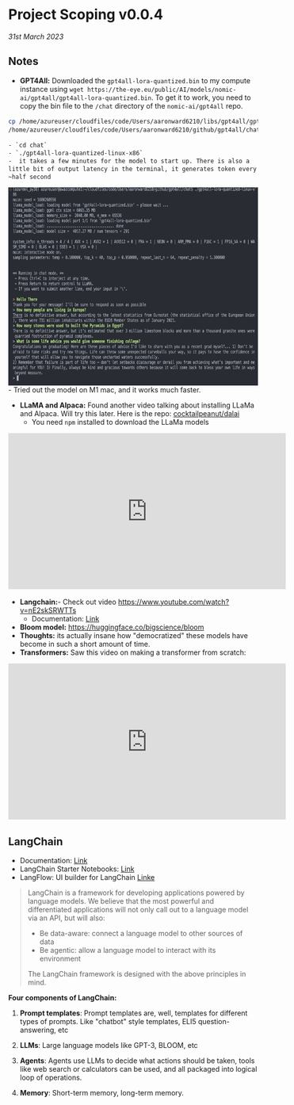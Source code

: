 # Project Scoping v0.0.4

*31st March 2023*



## Notes

- **GPT4All:** Downloaded the `gpt4all-lora-quantized.bin` to my compute instance using `wget https://the-eye.eu/public/AI/models/nomic-ai/gpt4all/gpt4all-lora-quantized.bin`. To get it to work, you need to copy the bin file to the `/chat` directory of the `nomic-ai/gpt4all` repo.
```bash
cp /home/azureuser/cloudfiles/code/Users/aaronward6210/libs/gpt4all/gpt4all-lora-quantized.bin 
/home/azureuser/cloudfiles/code/Users/aaronward6210/github/gpt4all/chat/
```
    - `cd chat`
    - `./gpt4all-lora-quantized-linux-x86`
    -  it takes a few minutes for the model to start up. There is also a little bit of output latency in the terminal, it generates token every ~half second
   <img src="../../../resources/images/project_documentation/scoping/gpt4all.png" style="height:400px; display: block; margin-right: auto; margin-left: auto;">
    - Tried out the model on M1 mac, and it works much faster. 


- **LLaMA and Alpaca:** Found another video talking about installing LLaMa and Alpaca. Will try this later. Here is the repo: [cocktailpeanut/dalai](https://github.com/cocktailpeanut/dalai)
    - You need `npm` installed to download the LLaMa models

<center>
<iframe width="560" height="315" src="https://www.youtube.com/embed/PyZPyqQqkLE" title="YouTube video player" frameborder="0" allow="accelerometer; autoplay; clipboard-write; encrypted-media; gyroscope; picture-in-picture; web-share" allowfullscreen></iframe>
</center>

- **Langchain:**- Check out video https://www.youtube.com/watch?v=nE2skSRWTTs
    - Documentation: [Link](https://python.langchain.com/en/latest/)
- **Bloom model:** https://huggingface.co/bigscience/bloom
- **Thoughts:** its actually insane how "democratized" these models have become in such a short amount of time. 
- **Transformers:** Saw this video on making a transformer from scratch:

<iframe width="560" height="315" src="https://www.youtube.com/embed/f7TnuO02DjM" title="YouTube video player" frameborder="0" allow="accelerometer; autoplay; clipboard-write; encrypted-media; gyroscope; picture-in-picture; web-share" allowfullscreen></iframe>

## LangChain

- Documentation: [Link](https://python.langchain.com/en/latest/)
- LangChain Starter Notebooks: [Link](https://github.com/pinecone-io/examples/tree/master/generation/langchain/handbook)
- LangFlow: UI builder for LangChain [Linke](https://github.com/logspace-ai/langflow)

>LangChain is a framework for developing applications powered by language models. We believe that the most powerful and differentiated applications will not only call out to a language model via an API, but will also:
>
>- Be data-aware: connect a language model to other sources of data
>- Be agentic: allow a language model to interact with its environment
>
>The LangChain framework is designed with the above principles in mind.


**Four components of LangChain:**

1. **Prompt templates**: Prompt templates are, well, templates for different types of prompts. Like "chatbot" style templates, ELI5 question-answering, etc

2. **LLMs**: Large language models like GPT-3, BLOOM, etc

3. **Agents**: Agents use LLMs to decide what actions should be taken, tools like web search or calculators can be used, and all packaged into logical loop of operations.

4. **Memory**: Short-term memory, long-term memory.